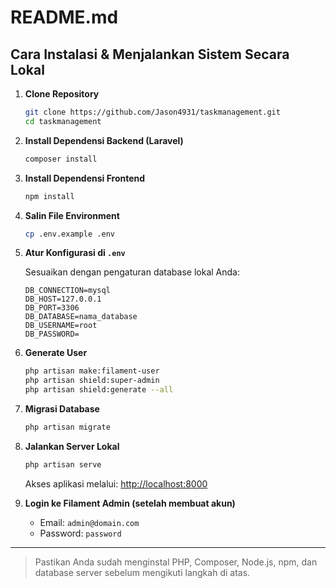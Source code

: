 # README.md

## Cara Instalasi & Menjalankan Sistem Secara Lokal

1. **Clone Repository**

   ```bash
   git clone https://github.com/Jason4931/taskmanagement.git
   cd taskmanagement
   ```

2. **Install Dependensi Backend (Laravel)**

   ```bash
   composer install
   ```

3. **Install Dependensi Frontend**

   ```bash
   npm install
   ```

4. **Salin File Environment**

   ```bash
   cp .env.example .env
   ```

5. **Atur Konfigurasi di `.env`**

   Sesuaikan dengan pengaturan database lokal Anda:

   ```env
   DB_CONNECTION=mysql
   DB_HOST=127.0.0.1
   DB_PORT=3306
   DB_DATABASE=nama_database
   DB_USERNAME=root
   DB_PASSWORD=
   ```

6. **Generate User**

   ```bash
   php artisan make:filament-user
   php artisan shield:super-admin
   php artisan shield:generate --all
   ```

7. **Migrasi Database**

   ```bash
   php artisan migrate
   ```

8. **Jalankan Server Lokal**

   ```bash
   php artisan serve
   ```

   Akses aplikasi melalui: [http://localhost:8000](http://localhost:8000)

9. **Login ke Filament Admin (setelah membuat akun)**

   - Email: `admin@domain.com`
   - Password: `password`

---

> Pastikan Anda sudah menginstal PHP, Composer, Node.js, npm, dan database server sebelum mengikuti langkah di atas.
